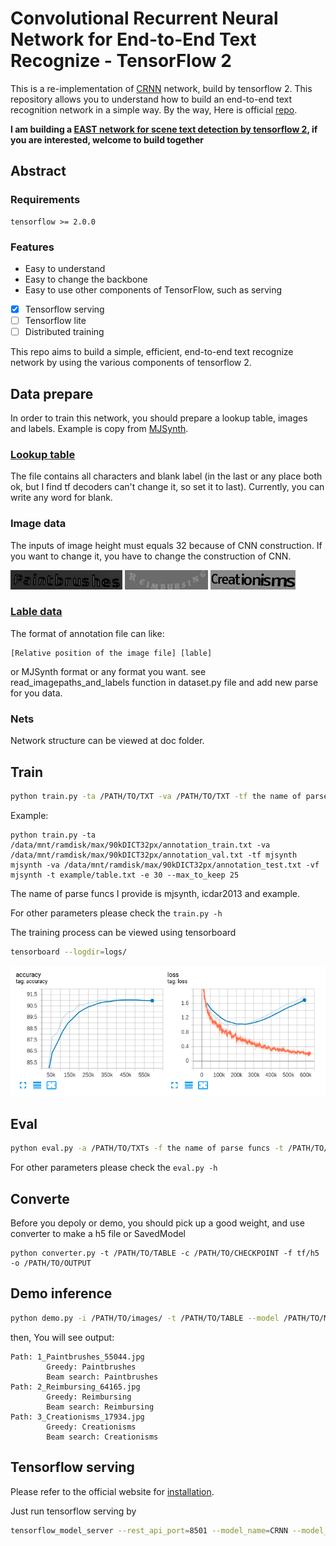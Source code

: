 # Convolutional Recurrent Neural Network for End-to-End Text Recognize - TensorFlow 2

This is a re-implementation of [CRNN](http://arxiv.org/abs/1507.05717) network, build by tensorflow 2. This repository allows you to understand how to build an end-to-end text recognition network in a simple way. By the way, Here is official [repo](https://github.com/bgshih/crnn).

**I am building a [EAST network for scene text detection by tensorflow 2](https://github.com/FLming/EAST.tf2), if you are interested, welcome to build together**

## Abstract

### Requirements

```
tensorflow >= 2.0.0
```

### Features

- Easy to understand
- Easy to change the backbone
- Easy to use other components of TensorFlow, such as serving
- [x] Tensorflow serving
- [ ] Tensorflow lite
- [ ] Distributed training

This repo aims to build a simple, efficient, end-to-end text recognize network by using the various components of tensorflow 2.

## Data prepare

In order to train this network, you should prepare a lookup table, images and labels. Example is copy from [MJSynth](https://www.robots.ox.ac.uk/~vgg/data/text/).

### [Lookup table](./example/table.txt)

The file contains all characters and blank label (in the last or any place both ok, but I find tf decoders can't change it, so set it to last). Currently, you can write any word for blank.

### Image data

The inputs of image height must equals 32 because of CNN construction. If you want to change it, you have to change the construction of CNN.

![Paintbrushes](example/images/1_Paintbrushes_55044.jpg)
![Reimbursing](example/images/2_Reimbursing_64165.jpg)
![Creationisms](example/images/3_Creationisms_17934.jpg)

### [Lable data](./example/annotation.txt)

The format of annotation file can like:
```
[Relative position of the image file] [lable]
```
or MJSynth format or any format you want. see read_imagepaths_and_labels function in dataset.py file and add new parse for you data.

### Nets

Network structure can be viewed at doc folder.


## Train

```bash
python train.py -ta /PATH/TO/TXT -va /PATH/TO/TXT -tf the name of parse funcs -vf the name of parse funcs -t /PATH/TO/TABLE ...
```
Example:
```
python train.py -ta /data/mnt/ramdisk/max/90kDICT32px/annotation_train.txt -va /data/mnt/ramdisk/max/90kDICT32px/annotation_val.txt -tf mjsynth mjsynth -va /data/mnt/ramdisk/max/90kDICT32px/annotation_test.txt -vf mjsynth -t example/table.txt -e 30 --max_to_keep 25
```
The name of parse funcs I provide is mjsynth, icdar2013 and example.

For other parameters please check the `train.py -h`

The training process can be viewed using tensorboard

```bash
tensorboard --logdir=logs/
```

![tensorboard](doc/tensorboard.png)

## Eval

```bash
python eval.py -a /PATH/TO/TXTs -f the name of parse funcs -t /PATH/TO/TABLE -c /PATH/TO/CHECKPOINT
```

For other parameters please check the `eval.py -h`

## Converte

Before you depoly or demo, you should pick up a good weight, and use converter to make a h5 file or SavedModel
```
python converter.py -t /PATH/TO/TABLE -c /PATH/TO/CHECKPOINT -f tf/h5 -o /PATH/TO/OUTPUT 
```

## Demo inference

```bash
python demo.py -i /PATH/TO/images/ -t /PATH/TO/TABLE --model /PATH/TO/MODEL
```

then, You will see output:
```
Path: 1_Paintbrushes_55044.jpg
        Greedy: Paintbrushes
        Beam search: Paintbrushes
Path: 2_Reimbursing_64165.jpg
        Greedy: Reimbursing
        Beam search: Reimbursing
Path: 3_Creationisms_17934.jpg
        Greedy: Creationisms
        Beam search: Creationisms
```

## Tensorflow serving

Please refer to the official website for [installation](https://www.tensorflow.org/tfx/serving/setup).

Just run tensorflow serving by 
```bash
tensorflow_model_server --rest_api_port=8501 --model_name=CRNN --model_base_path="/path/to/SavedModel/"
```